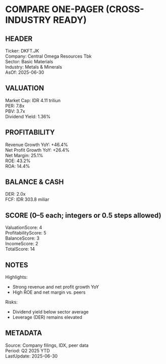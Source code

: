 # COMPARE ONE-PAGER (CROSS-INDUSTRY READY)

## HEADER
Ticker: DKFT.JK  
Company: Central Omega Resources Tbk  
Sector: Basic Materials  
Industry: Metals & Minerals  
AsOf: 2025-06-30

## VALUATION
Market Cap: IDR 4.11 triliun  
PER: 7.8x  
PBV: 3.7x  
Dividend Yield: 1.36%

## PROFITABILITY
Revenue Growth YoY: +46.4%  
Net Profit Growth YoY: +26.4%  
Net Margin: 25.1%  
ROE: 43.2%  
ROA: 14.4%

## BALANCE & CASH
DER: 2.0x  
FCF: IDR 303.8 miliar

## SCORE (0–5 each; integers or 0.5 steps allowed)
ValuationScore: 4  
ProfitabilityScore: 5  
BalanceScore: 3  
IncomeScore: 2  
TotalScore: 14

## NOTES
Highlights:
- Strong revenue and net profit growth YoY
- High ROE and net margin vs. peers

Risks:
- Dividend yield below sector average
- Leverage (DER) remains elevated

## METADATA
Source: Company filings, IDX, peer data  
Period: Q2 2025 YTD  
LastUpdate: 2025-06-30